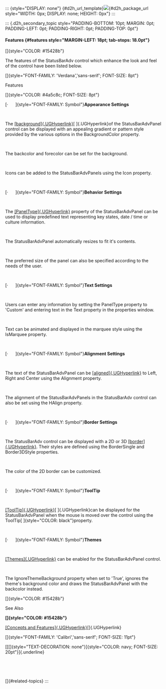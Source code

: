 ::: {style="DISPLAY: none"}
[](ms-xhelp:///?Id=d2h_url_template){#d2h_url_template}![](!package_url!){#d2h_package_url style="WIDTH: 0px; DISPLAY: none; HEIGHT: 0px"}
:::

::: {.d2h_secondary_topic style="PADDING-BOTTOM: 10pt; MARGIN: 0pt; PADDING-LEFT: 0pt; PADDING-RIGHT: 0pt; PADDING-TOP: 0pt"}
#### Features {#features style="MARGIN-LEFT: 18pt; tab-stops: 18.0pt"}

[]{style="COLOR: #15428b"} 

The features of the StatusBarAdv control which enhance the look and feel of the control have been listed below.

[]{style="FONT-FAMILY: 'Verdana','sans-serif'; FONT-SIZE: 8pt"} 

Features

[]{style="COLOR: #4a5c8c; FONT-SIZE: 8pt"} 

[·      ]{style="FONT-FAMILY: Symbol"}**Appearance Settings**

 

The [[background]{.UGHyperlink}](../../../../../../../../Documents%20and%20Settings/sylviap/Desktop/Tools%20-%20Part%202.docx#_Appearance_Settings_3)[ ]{.UGHyperlink}of the StatusBarAdvPanel control can be displayed with an appealing gradient or pattern style provided by the various options in the BackgroundColor property.

 

The backcolor and forecolor can be set for the background.

 

Icons can be added to the StatusBarAdvPanels using the Icon property.

 

[·      ]{style="FONT-FAMILY: Symbol"}**Behavior Settings**

 

The [[PanelType]{.UGHyperlink}](../../../../../../../../Documents%20and%20Settings/sylviap/Desktop/Tools%20-%20Part%202.docx#_Behavior_Settings_1) property of the StatusBarAdvPanel can be used to display predefined text representing key states, date / time or culture information.

 

The StatusBarAdvPanel automatically resizes to fit it\'s contents.

 

The preferred size of the panel can also be specified according to the needs of the user.

 

[·      ]{style="FONT-FAMILY: Symbol"}**Text Settings**

 

Users can enter any information by setting the PanelType property to \'Custom\' and entering text in the Text property in the properties window.

 

Text can be animated and displayed in the marquee style using the IsMarquee property.

 

[·      ]{style="FONT-FAMILY: Symbol"}**Alignment Settings**

 

The text of the StatusBarAdvPanel can be [[aligned]{.UGHyperlink}](../../../../../../../../Documents%20and%20Settings/sylviap/Desktop/Tools%20-%20Part%202.docx#_Alignment_Settings_3) to Left, Right and Center using the Alignment property.

 

The alignment of the StatusBarAdvPanels in the StatusBarAdv control can also be set using the HAlign property.

 

[·      ]{style="FONT-FAMILY: Symbol"}**Border Settings**

 

The StatusBarAdv control can be displayed with a 2D or 3D [[border]{.UGHyperlink}](../../../../../../../../Documents%20and%20Settings/sylviap/Desktop/Tools%20-%20Part%202.docx#_Border_Settings_3). Their styles are defined using the BorderSingle and Border3DStyle properties.

 

The color of the 2D border can be customized.

 

[·      ]{style="FONT-FAMILY: Symbol"}**ToolTip**

 

[[ToolTip]{.UGHyperlink}](../../../../../../../../Documents%20and%20Settings/sylviap/Desktop/Tools%20-%20Part%202.docx#_ToolTip_1)[ ]{.UGHyperlink}can be displayed for the StatusBarAdvPanel when the mouse is moved over the control using the ToolTip[ ]{style="COLOR: black"}property.

 

[·      ]{style="FONT-FAMILY: Symbol"}**Themes**

 

[[Themes]{.UGHyperlink}](../../../../../../../../Documents%20and%20Settings/sylviap/Desktop/Tools%20-%20Part%202.docx#_Themes) can be enabled for the StatusBarAdvPanel control.

 

The IgnoreThemeBackground property when set to \'True\', ignores the theme\'s background color and draws the StatusBarAdvPanel with the backcolor instead.

[]{style="COLOR: #15428b"} 

See Also

**[]{style="COLOR: #15428b"}** 

[[Concepts and Features]{.UGHyperlink}](../../../../../../../../Documents%20and%20Settings/sylviap/Desktop/Tools%20-%20Part%202.docx#_Concepts_and_Features_7)[]{.UGHyperlink}

[]{style="FONT-FAMILY: 'Calibri','sans-serif'; FONT-SIZE: 11pt"} 

[[[]{style="TEXT-DECORATION: none"}]{style="COLOR: navy; FONT-SIZE: 20pt"}]{.underline} 

 

 

[]{#related-topics}
:::
